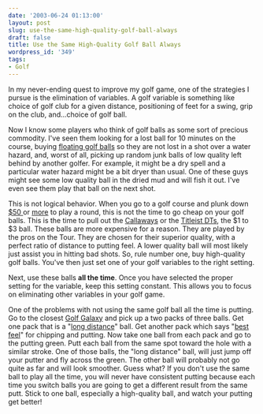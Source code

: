```yaml
---
date: '2003-06-24 01:13:00'
layout: post
slug: use-the-same-high-quality-golf-ball-always
draft: false
title: Use the Same High-Quality Golf Ball Always
wordpress_id: '349'
tags:
- Golf
---
```


In my never-ending quest to improve my golf game, one of the strategies I pursue is the elimination of variables. A golf variable is something like choice of golf club for a given distance, positioning of feet for a swing, grip on the club, and...choice of golf ball.  

  

Now I know some players who think of golf balls as some sort of precious commodity. I've seen them looking for a lost ball for 10 minutes on the course, buying [floating golf balls](http://www.annexmark.com/floating-golf-balls.htm) so they are not lost in a shot over a water hazard, and, worst of all, picking up random junk balls of low quality left behind by another golfer. For example, it might be a dry spell and a particular water hazard might be a bit dryer than usual. One of these guys might see some low quality ball in the dried mud and will fish it out. I've even see them play that ball on the next shot.  

  

This is not logical behavior. When you go to a golf course and plunk down [$50 ](http://www.thedengc.com/)or [more](http://www.pebblebeach.com/) to play a round, this is not the time to go cheap on your golf balls. This is the time to pull out the [Callaways](http://www.callawaygolf.com/balls/ontour.asp) or the [Titleist DTs](http://www.titleist.com/balls/details.asp?id=5), the $1 to $3 ball. These balls are more expensive for a reason. They are played by the pros on the Tour. They are chosen for their superior quality, with a perfect ratio of distance to putting feel. A lower quality ball will most likely just assist you in hitting bad shots. So, rule number one, buy high-quality golf balls. You've then just set one of your golf variables to the right setting.  

  

Next, use these balls **all the time**. Once you have selected the proper setting for the variable, keep this setting constant. This allows you to focus on eliminating other variables in your golf game.  

  

One of the problems with not using the same golf ball all the time is putting. Go to the closest [Golf Galaxy](http://www.golfgalaxy.net/index.cfm) and pick up a two packs of three balls. Get one pack that is a "[long distance](http://www.topflite.com/tf/super_long.html)" ball. Get another pack which says "[best feel](http://www.pinnaclegolf.com/pages/ball_pc_softfeel.htm)" for chipping and putting. Now take one ball from each pack and go to the putting green. Putt each ball from the same spot toward the hole with a similar stroke. One of those balls, the "long distance" ball, will just jump off your putter and fly across the green. The other ball will probably not go quite as far and will look smoother. Guess what? If you don't use the same ball to play all the time, you will never have consistent putting because each time you switch balls you are going to get a different result from the same putt. Stick to one ball, especially a high-quality ball, and watch your putting get better!

